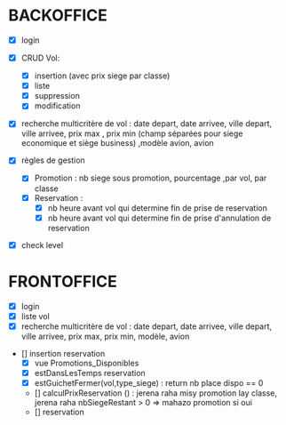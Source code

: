 # BACKOFFICE
- [X] login 

- [X] CRUD Vol:
    - [X] insertion (avec prix siege par classe)
    - [X] liste 
    - [X] suppression
    - [X] modification

- [X] recherche multicritère de vol : date depart, date arrivee, ville depart, ville arrivee, prix max , prix min (champ séparées pour siege economique et siège business) ,modèle avion, avion

- [X] règles de gestion
    - [X] Promotion : nb siege sous promotion, pourcentage ,par vol, par classe
    - [X] Reservation : 
        - [X] nb heure avant vol qui determine fin de prise de reservation
        - [X] nb heure avant vol qui determine fin de prise d'annulation de reservation

- [X] check level

# FRONTOFFICE
- [X] login
- [X] liste vol
- [X] recherche multicritère de vol : date depart, date arrivee, ville depart, ville arrivee, prix max, prix min, modèle, avion
- [] insertion reservation
    - [X] vue Promotions_Disponibles
    - [X] estDansLesTemps reservation
    - [X] estGuichetFermer(vol,type_siege) : return nb place dispo == 0
    - [] calculPrixReservation () : jerena raha misy promotion lay classe, jerena raha nbSiegeRestant > 0 => mahazo promotion si oui 
    - [] reservation 
